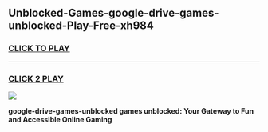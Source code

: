 
## Unblocked-Games-google-drive-games-unblocked-Play-Free-xh984
<h3>
<a href="https://premium76.site?title=google-drive-games-unblocked&ref=23A">CLICK TO PLAY</a></h3>
<hr>

<h3>
<a href="https://premium76.site?title=google-drive-games-unblocked&ref=23A">CLICK 2 PLAY</a>
  
</h3>

<a href="https://premium76.site?title=google-drive-games-unblocked&ref=23A"><img src="https://clearcache.store/games.png"></a>


**google-drive-games-unblocked games unblocked: Your Gateway to Fun and Accessible Online Gaming**

